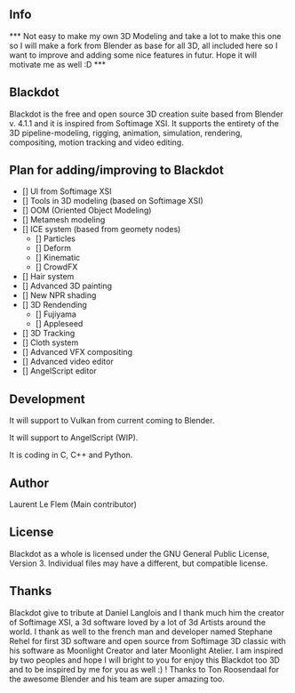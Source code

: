 <!--
Keep this document short & concise,
linking to external resources instead of including content in-line.
See 'release/text/readme.html' for the end user read-me.
-->

 Info
-------------
*** Not easy to make my own 3D Modeling and take a lot to make this one so I will make a fork from Blender as base for all 3D, all included here so I want to improve and adding some nice features in futur. Hope it will motivate me as well :D ***


Blackdot
-------------

Blackdot is the free and open source 3D creation suite based from Blender v. 4.1.1 and it is inspired from Softimage XSI.
It supports the entirety of the 3D pipeline-modeling, rigging, animation, simulation, rendering, compositing,
motion tracking and video editing.


Plan for adding/improving to Blackdot
-------------

- [] UI from Softimage XSI
- [] Tools in 3D modeling (based on Softimage XSI)
- [] OOM (Oriented Object Modeling)
- [] Metamesh modeling
- [] ICE system (based from geomety nodes)
	- [] Particles
	- [] Deform
	- [] Kinematic
	- [] CrowdFX
- [] Hair system
- [] Advanced 3D painting
- [] New NPR shading
- [] 3D Rendending
	- [] Fujiyama
	- [] Appleseed
- [] 3D Tracking
- [] Cloth system
- [] Advanced VFX compositing
- [] Advanced video editor 
- [] AngelScript editor


Development
-------------

It will support to Vulkan from current coming to Blender.

It will support to AngelScript (WIP).

It is coding in C, C++ and Python.


Author
-------------

Laurent Le Flem (Main contributor)


License
-------------

Blackdot as a whole is licensed under the GNU General Public License, Version 3.
Individual files may have a different, but compatible license.


Thanks
-------------

Blackdot give to tribute at Daniel Langlois and I thank much him the creator of Softimage XSI, a 3d software loved by a lot of 3d Artists around the world. 
I thank as well to the french man and developer named Stephane Rehel for first 3D software and open source from Softimage 3D classic with his software as Moonlight Creator and later Moonlight Atelier. 
I am inspired by two peoples and hope I will bright to you for enjoy this Blackdot too 3D and to be inspired by me for you as well :) !
Thanks to Ton Roosendaal for the awesome Blender and his team are super amazing too.
